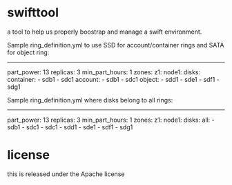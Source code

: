 swifttool
=========
a tool to help us properly boostrap and manage a swift environment.

Sample ring_definition.yml to use SSD for account/container rings and SATA for object ring:

---
part_power: 13
replicas: 3
min_part_hours: 1
zones:
  z1:
    node1:
      disks:
        container:
          - sdb1
          - sdc1
        account:
          - sdb1
          - sdc1
        object:
          - sdd1
          - sde1
          - sdf1
          - sdg1



Sample ring_definition.yml where disks belong to all rings:

---
part_power: 13
replicas: 3
min_part_hours: 1
zones:
  z1:
    node1:
      disks:
        all:
          - sdb1
          - sdc1
          - sdc1
          - sdd1
          - sde1
          - sdf1
          - sdg1

license
=======
this is released under the Apache license
